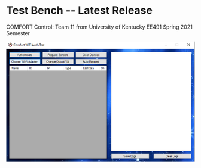 # Test Bench -- Latest Release
COMFORT Control: Team 11 from University of Kentucky EE491 Spring 2021 Semester

![alt text][logo]

[logo]: https://github.com/AndrewCrittenden/comfortControl/raw/main/TestBench%20Release/image.PNG "Logo Title Text 2"
